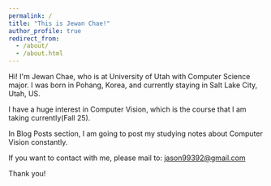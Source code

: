 ```yaml
---
permalink: /
title: "This is Jewan Chae!"
author_profile: true
redirect_from: 
  - /about/
  - /about.html
---
```


Hi!
I'm Jewan Chae, who is at University of Utah with Computer Science major.
I was born in Pohang, Korea, and currently staying in Salt Lake City, Utah, US.

I have a huge interest in Computer Vision, which is the course that I am taking currently(Fall 25).

In Blog Posts section, I am going to post my studying notes about Computer Vision constantly.

If you want to contact with me, please mail to:
jason99392@gmail.com

Thank you!
